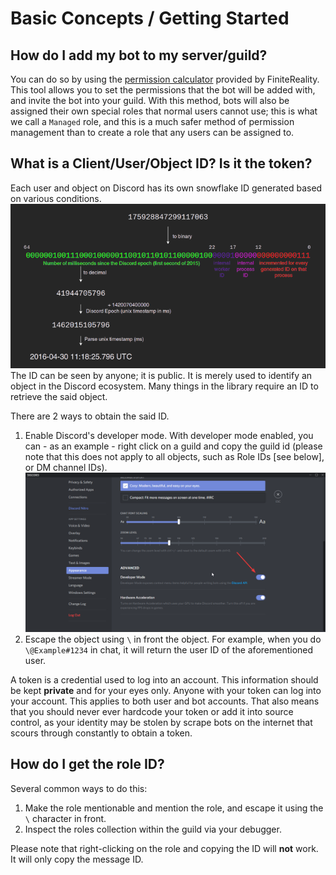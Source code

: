 # Basic Concepts / Getting Started

## How do I add my bot to my server/guild?

You can do so by using the [permission calculator] provided
by FiniteReality.
This tool allows you to set the permissions that the bot will be
added with, and invite the bot into your guild. With this method,
bots will also be assigned their own special roles that normal users
cannot use; this is what we call a `Managed` role, and this is a much
safer method of permission management than to create a role that any
users can be assigned to.

[permission calculator]: https://finitereality.github.io/permissions-calculator

## What is a Client/User/Object ID? Is it the token?

Each user and object on Discord has its own snowflake ID generated
based on various conditions.
![Snowflake Generation](images/snowflake.png)
The ID can be seen by anyone; it is public. It is merely used to
identify an object in the Discord ecosystem. Many things in the
library require an ID to retrieve the said object.

There are 2 ways to obtain the said ID.

  1. Enable Discord's developer mode. With developer mode enabled,
  you can - as an example - right click on a guild and copy the guild
  id (please note that this does not apply to all objects, such as
  Role IDs \[see below], or DM channel IDs).
  ![Developer Mode](images/dev-mode.png)
  2. Escape the object using `\` in front the object. For example,
  when you do `\@Example#1234` in chat, it will return the user ID of
  the aforementioned user.

A token is a credential used to log into an account. This information
should be kept **private** and for your eyes only. Anyone with your
token can log into your account. This applies to both user and bot
accounts. That also means that you should never ever hardcode your
token or add it into source control, as your identity may be stolen
by scrape bots on the internet that scours through constantly to
obtain a token.

## How do I get the role ID?

Several common ways to do this:

  1. Make the role mentionable and mention the role, and escape it
  using the `\` character in front.
  2. Inspect the roles collection within the guild via your debugger.

Please note that right-clicking on the role and copying the ID will
**not** work. It will only copy the message ID.